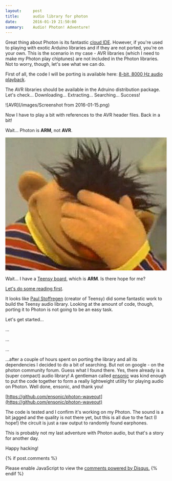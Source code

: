 ```yaml
---
layout:     post
title:      audio library for photon
date:       2016-01-19 21:50:00
summary:    Audio! Photon! Adventure!
---
```


Great thing about Photon is its fantastic [cloud IDE](http://build.particle.io/). However, if you're used to playing with exotic Arduino libraries and if they are not ported, you're on your own. This is the scenario in my case - AVR libraries (which I need to make my Photon play chiptunes) are not included in the Photon libraries. Not to worry, though, let's see what we can do.

First of all, the code I will be porting is available here: [8-bit, 8000 Hz audio playback](http://playground.arduino.cc/Code/PCMAudio).

The AVR libraries should be available in the Adruino distribution package. Let's check... Downloading... Extracting... Searching... Success!

![AVR](/images/Screenshot from 2016-01-15.png)

Now I have to play a bit with references to the AVR header files. Back in a bit!

Wait... Photon is **ARM**, not **AVR**.

![Facepalm](/images/facepalm-ernie.jpg)

Wait... I have a [Teensy board](http://www.pjrc.com/store/teensy32.html), which is **ARM**. Is there hope for me?

[Let's do some reading first](https://github.com/PaulStoffregen/Audio).

It looks like [Paul Stoffregen](https://github.com/PaulStoffregen) (creator of Teensy) did some fantastic work to build the Teensy audio library. Looking at the amount of code, though, porting it to Photon is not going to be an easy task.

Let's get started...

...

...

...

...after a couple of hours spent on porting the library and all its dependencies I decided to do a bit of searching. But not on google - on the photon community forum. Guess what I found there. Yes, there already is a (super compact) audio library! A gentleman called [ensonic](https://github.com/ensonic) was kind enough to put the code together to form a really lightweight utility for playing audio on Photon. Well done, ensonic, and thank you!

[https://github.com/ensonic/photon-waveout](https://github.com/ensonic/photon-waveout)

The code is tested and I confirm it's working on my Photon. The sound is a bit jagged and the quality is not there yet, but this is all due to the fact (I hope!) the circuit is just a raw output to randomly found earphones.

This is probably not my last adventure with Photon audio, but that's a story for another day.

Happy hacking!

{% if post.comments %}
<div id="disqus_thread"></div>
<script>
    (function() {  // DON'T EDIT BELOW THIS LINE
        var d = document, s = d.createElement('script');

        s.src = '//piotrjustyna.disqus.com/embed.js';

        s.setAttribute('data-timestamp', +new Date());
        (d.head || d.body).appendChild(s);
    })();
</script>
<noscript>Please enable JavaScript to view the <a href="https://disqus.com/?ref_noscript" rel="nofollow">comments powered by Disqus.</a></noscript>
{% endif %}
